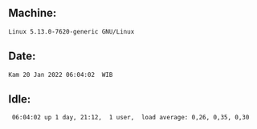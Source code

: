 ## Machine:
```
Linux 5.13.0-7620-generic GNU/Linux
```
## Date:
```
Kam 20 Jan 2022 06:04:02  WIB
```
## Idle:
```
 06:04:02 up 1 day, 21:12,  1 user,  load average: 0,26, 0,35, 0,30
```
